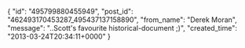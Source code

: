  {
   "id": "495799880455949",
   "post_id": "462493170453287_495437137158890",
   "from_name": "Derek Moran",
   "message": "..Scott's favourite historical-document ;)",
   "created_time": "2013-03-24T20:34:11+0000"
 }

